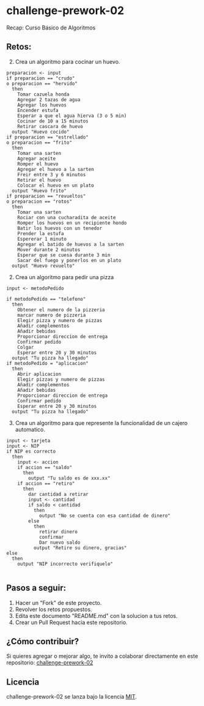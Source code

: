 # challenge-prework-02
Recap: Curso Básico de Algoritmos

## Retos:

2. Crea un algoritmo para cocinar un huevo.

```
preparacion <- input
if preparacion == "crudo"
o preparacion == "hervido"
  then
    Tomar cazuela honda
    Agregar 2 tazas de agua
    Agregar los huevos
    Encender estufa
    Esperar a que el agua hierva (3 o 5 min)
    Cocinar de 10 a 15 minutos
    Retirar cascara de huevo
  output "Huevo cocido"
if preparacion == "estrellado"
o preparacion == "frito"
  then
    Tomar una sarten
    Agregar aceite
    Romper el huevo
    Agregar el huevo a la sarten
    Freir entre 3 y 6 minutos
    Retirar el huevo
    Colocar el huevo en un plato
  output "Huevo frito"
if preparacion == "revueltos"
o preparacion == "rotos"
  then
    Tomar una sarten
    Rociar con una cucharadita de aceite
    Romper los huevos en un recipiente hondo
    Batir los huevos con un tenedor
    Prender la estufa
    Espererar 1 minuto
    Agregar el batido de huevos a la sarten
    Mover durante 2 minutos
    Esperar que se cuesa durante 3 min
    Sacar del fuego y ponerlos en un plato
  output "Huevo revuelto"
```

2. Crea un algoritmo para pedir una pizza

```
input <- metodoPedido

if metodoPedido == "telefono"
  then 
    Obtener el numero de la pizzeria
    marcar numero de pizzeria
    Elegir pizza y numero de pizzas
    Añadir complementos
    Añadir bebidas
    Proporcionar direccion de entrega
    Confirmar pedido
    Colgar
    Esperar entre 20 y 30 minutos
  output "Tu pizza ha llegado"
if metodoPedido = "aplicacion"
  then 
    Abrir aplicacion
    Elegir pizzas y numero de pizzas
    Añadir complementos
    Añadir bebidas
    Proporcionar direccion de entrega
    Confirmar pedido
    Esperar entre 20 y 30 minutos
  output "Tu pizza ha llegado"
```

3. Crea un algoritmo para que represente la funcionalidad de un cajero automatico.

```
input <- tarjeta
input <- NIP
if NIP es correcto
  then
    input <- accion
    if accion == "saldo"
      then
        output "Tu saldo es de xxx.xx"
    if accion == "retiro"
      then 
        dar cantidad a retirar
        input <- cantidad
        if saldo < cantidad 
          then 
            output "No se cuenta con esa cantidad de dinero"
        else
          then 
            retirar dinero
            confirmar
            Dar nuevo saldo
          output "Retire su dinero, gracias"
else
  then
    output "NIP incorrecto verifiquelo"
    
```

## Pasos a seguir:

1. Hacer un "Fork" de este proyecto.
2. Revolver los retos propuestos.
3. Edita este documento "README.md" con la solucion a tus retos.
4. Crear un Pull Request hacia este repositorio.

## ¿Cómo contribuir?

Si quieres agregar o mejorar algo, te invito a colaborar directamente en este repositorio: [challenge-prework-02](https://github.com/platzimaster/challenge-prework-01/)

## Licencia

challenge-prework-02 se lanza bajo la licencia [MIT](https://opensource.org/licenses/MIT).
